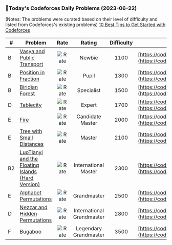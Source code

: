 ### 🌟Today's Codeforces Daily Problems (2023-06-22)
(Notes: The problems were curated based on their level of difficulty and listed from Codeforces's existing problems)
[10 Best Tips to Get Started with Codeforces](https://github.com/ika9810/Codeforces-Daily-Problems/blob/main/10%20Best%20Tips%20to%20Get%20Started%20with%20Codeforces.md)

| # | Problem | Rate| Rating | Difficulty | Contest |
|---| ----- | :--------: | :----------: | :----------: | ---------- |
|B|[Vasya and Public Transport](https://codeforces.com/contest/355/problem/B)|![Rate](https://img.shields.io/badge/Newbie-1100-lightgrey)|Newbie|1100|[https://codeforces.com/contest/355](https://codeforces.com/contest/355)|
|B|[Position in Fraction](https://codeforces.com/contest/900/problem/B)|![Rate](https://img.shields.io/badge/Pupil-1300-brightgreen)|Pupil|1300|[https://codeforces.com/contest/900](https://codeforces.com/contest/900)|
|B|[Biridian Forest](https://codeforces.com/contest/329/problem/B)|![Rate](https://img.shields.io/badge/Specialist-1500-9cf)|Specialist|1500|[https://codeforces.com/contest/329](https://codeforces.com/contest/329)|
|D|[Tablecity](https://codeforces.com/contest/575/problem/D)|![Rate](https://img.shields.io/badge/Expert-1700-blue)|Expert|1700|[https://codeforces.com/contest/575](https://codeforces.com/contest/575)|
|E|[Fire](https://codeforces.com/contest/864/problem/E)|![Rate](https://img.shields.io/badge/Candidate%20Master-2000-blueviolet)|Candidate Master|2000|[https://codeforces.com/contest/864](https://codeforces.com/contest/864)|
|E|[Tree with Small Distances](https://codeforces.com/contest/1029/problem/E)|![Rate](https://img.shields.io/badge/Master-2100-orange)|Master|2100|[https://codeforces.com/contest/1029](https://codeforces.com/contest/1029)|
|B2|[LuoTianyi and the Floating Islands (Hard Version)](https://codeforces.com/contest/1824/problem/B2)|![Rate](https://img.shields.io/badge/International%20Master-2300-orange)|International Master|2300|[https://codeforces.com/contest/1824](https://codeforces.com/contest/1824)|
|E|[Alphabet Permutations](https://codeforces.com/contest/610/problem/E)|![Rate](https://img.shields.io/badge/Grandmaster-2500-red)|Grandmaster|2500|[https://codeforces.com/contest/610](https://codeforces.com/contest/610)|
|D|[Nezzar and Hidden Permutations](https://codeforces.com/contest/1477/problem/D)|![Rate](https://img.shields.io/badge/International%20Grandmaster-2800-red)|International Grandmaster|2800|[https://codeforces.com/contest/1477](https://codeforces.com/contest/1477)|
|F|[Bugaboo](https://codeforces.com/contest/1707/problem/F)|![Rate](https://img.shields.io/badge/Legendary%20Grandmaster-3500-red)|Legendary Grandmaster|3500|[https://codeforces.com/contest/1707](https://codeforces.com/contest/1707)|
